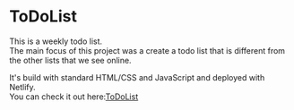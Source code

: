 # ToDoList
This is a weekly todo list.\
The main focus of this project was a create a todo list that is different from the other lists that we see online.

It's build with standard HTML/CSS and JavaScript and deployed with Netlify.\
You can check it out here:[ToDoList](https://gifted-curran-14b564.netlify.app/)


